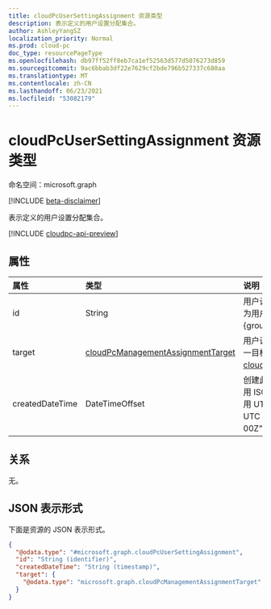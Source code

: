 ```yaml
---
title: cloudPcUserSettingAssignment 资源类型
description: 表示定义的用户设置分配集合。
author: AshleyYangSZ
localization_priority: Normal
ms.prod: cloud-pc
doc_type: resourcePageType
ms.openlocfilehash: db97ff52ff8eb7ca1ef52563d577d5076273d859
ms.sourcegitcommit: 9ac6bbab3df22e7629cf2bde796b527337c680aa
ms.translationtype: MT
ms.contentlocale: zh-CN
ms.lasthandoff: 06/23/2021
ms.locfileid: "53082179"
---
```

# <a name="cloudpcusersettingassignment--resource-type"></a>cloudPcUserSettingAssignment 资源类型

命名空间：microsoft.graph

[!INCLUDE [beta-disclaimer](../../includes/beta-disclaimer.md)]

表示定义的用户设置分配集合。

[!INCLUDE [cloudpc-api-preview](../../includes/cloudpc-api-preview.md)]

## <a name="properties"></a>属性

|属性|类型|说明|
|:---|:---|:---|
|id|String|用户设置分配的唯一标识符。 只读。 如果 `target` 为用户组，则 ID 具有以下结构：{policyID} \_ {groupID}。|
|target|[cloudPcManagementAssignmentTarget](../resources/cloudpcmanagementassignmenttarget.md)|用户设置的分配目标。 目前，此用户设置支持的唯一目标为用户组。 有关详细信息，请参阅 [cloudPcManagementGroupAssignmentTarget](cloudpcmanagementgroupassignmenttarget.md)。|
|createdDateTime|DateTimeOffset|创建此工作分配的日期和时间。 时间戳类型表示使用 ISO 8601 格式的日期和时间信息，并且始终采用 UTC 时间。 例如，2014 年 1 月 1 日午夜 UTC 如下所示："2014-01-01T00：00：00Z"。  |

## <a name="relationships"></a>关系

无。

## <a name="json-representation"></a>JSON 表示形式
下面是资源的 JSON 表示形式。
<!-- {
  "blockType": "resource",
  "keyProperty": "id",
  "@odata.type": "microsoft.graph.cloudPcUserSettingAssignment",
  "openType": false
}
-->
``` json
{
  "@odata.type": "#microsoft.graph.cloudPcUserSettingAssignment",
  "id": "String (identifier)",
  "createdDateTime": "String (timestamp)",
  "target": {
    "@odata.type": "microsoft.graph.cloudPcManagementAssignmentTarget"
  }
}
```
